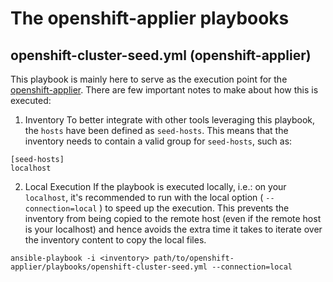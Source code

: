 # The openshift-applier playbooks

## openshift-cluster-seed.yml (openshift-applier)
This playbook is mainly here to serve as the execution point for the [openshift-applier](../roles/openshift-applier). There are few important notes to make about how this is executed:

1. Inventory
To better integrate with other tools leveraging this playbook, the `hosts` have been defined as `seed-hosts`. This means that the inventory needs to contain a valid group for `seed-hosts`, such as:

```
[seed-hosts]
localhost
```

2. Local Execution
If the playbook is executed locally, i.e.: on your `localhost`, it's recommended to run with the local option ( `--connection=local` ) to speed up the execution. This prevents the inventory from being copied to the remote host (even if the remote host is your localhost) and hence avoids the extra time it takes to iterate over the inventory content to copy the local files.

```
ansible-playbook -i <inventory> path/to/openshift-applier/playbooks/openshift-cluster-seed.yml --connection=local
```

